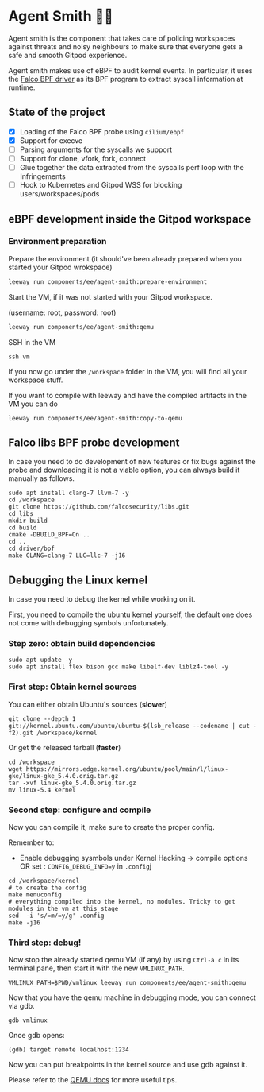 # Agent Smith 🕵️‍♂️

Agent smith is the component that takes care of policing workspaces
against threats and noisy neighbours to make sure that everyone gets a safe and
smooth Gitpod experience.

Agent smith makes use of eBPF to audit kernel events. In particular, it uses
the [Falco BPF driver](https://github.com/falcosecurity/libs/tree/master/driver/bpf)
as its BPF program to extract syscall information at runtime.


## State of the project

- [x] Loading of the Falco BPF probe using `cilium/ebpf`
- [x] Support for execve
- [ ] Parsing arguments for the syscalls we support
- [ ] Support for clone, vfork, fork, connect
- [ ] Glue together the data extracted from the syscalls perf loop with the Infringements
- [ ] Hook to Kubernetes and Gitpod WSS for blocking users/workspaces/pods

## eBPF development inside the Gitpod workspace

### Environment preparation
Prepare the environment (it should've been already prepared when you started your Gitpod wrokspace)

```bash
leeway run components/ee/agent-smith:prepare-environment
```

Start the VM, if it was not started with your Gitpod workspace.

(username: root, password: root)

```bash
leeway run components/ee/agent-smith:qemu
```

SSH in the VM

```
ssh vm
```

If you now go under the `/workspace` folder in the VM, you will find all your workspace stuff.

If you want to compile with leeway and have the compiled artifacts in the VM you can do

```
leeway run components/ee/agent-smith:copy-to-qemu
```

## Falco libs BPF probe development

In case you need to do development of new features or fix bugs against the
probe and downloading it is not a viable option, you can always build it manually
as follows.

```
sudo apt install clang-7 llvm-7 -y
cd /workspace
git clone https://github.com/falcosecurity/libs.git
cd libs
mkdir build
cd build
cmake -DBUILD_BPF=On ..
cd ..
cd driver/bpf
make CLANG=clang-7 LLC=llc-7 -j16
```


## Debugging the Linux kernel

In case you need to debug the kernel while working on it.

First, you need to compile the ubuntu kernel yourself, the default one
does not come with debugging symbols unfortunately.


### Step zero: obtain build dependencies

```
sudo apt update -y
sudo apt install flex bison gcc make libelf-dev liblz4-tool -y
```

### First step: Obtain kernel sources


You can either obtain Ubuntu's sources (**slower**)

```shell
git clone --depth 1  git://kernel.ubuntu.com/ubuntu/ubuntu-$(lsb_release --codename | cut -f2).git /workspace/kernel
```

Or get the released tarball (**faster**)

```shell
cd /workspace
wget https://mirrors.edge.kernel.org/ubuntu/pool/main/l/linux-gke/linux-gke_5.4.0.orig.tar.gz
tar -xvf linux-gke_5.4.0.orig.tar.gz
mv linux-5.4 kernel
```

### Second step: configure and compile

Now you can compile it, make sure to create the proper config.

Remember to:

- Enable debugging sysmbols under Kernel Hacking -> compile options  OR set : `CONFIG_DEBUG_INFO=y` in `.config`j

```shell
cd /workspace/kernel
# to create the config
make menuconfig
# everything compiled into the kernel, no modules. Tricky to get modules in the vm at this stage
sed  -i 's/=m/=y/g' .config
make -j16
```

### Third step: debug!

Now stop the already started qemu VM (if any) by using `Ctrl-a c` in its terminal pane, then start
it with the new `VMLINUX_PATH`.

```shell
VMLINUX_PATH=$PWD/vmlinux leeway run components/ee/agent-smith:qemu
```

Now that you have the qemu machine in debugging mode, you can connect via gdb.


```shell
gdb vmlinux
```

Once gdb opens:

```gdb
(gdb) target remote localhost:1234
```

Now you can put breakpoints in the kernel source and use gdb against it.

Please refer to the [QEMU docs](https://qemu.readthedocs.io/en/latest/system/gdb.html) for more useful tips.
